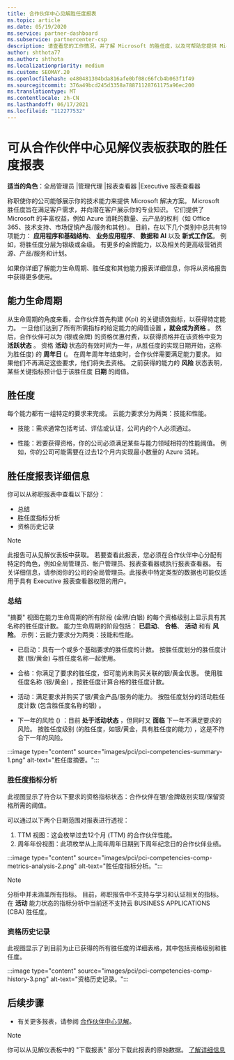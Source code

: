 ```yaml
---
title: 合作伙伴中心见解胜任度报表
ms.topic: article
ms.date: 05/19/2020
ms.service: partner-dashboard
ms.subservice: partnercenter-csp
description: 请查看您的工作情况，并了解 Microsoft 的胜任度，以及可帮助您提供 Microsoft 解决方案的服务。
author: shthota77
ms.author: shthota
ms.localizationpriority: medium
ms.custom: SEOMAY.20
ms.openlocfilehash: e480481304bda816afe0bf08c66fcb4b063f1f49
ms.sourcegitcommit: 376a49bcd245d3358a78871128761175a96ec200
ms.translationtype: MT
ms.contentlocale: zh-CN
ms.lasthandoff: 06/17/2021
ms.locfileid: "112277532"
---
```

# <a name="competencies-report-available-from-the-partner-center-insights-dashboard"></a>可从合作伙伴中心见解仪表板获取的胜任度报表

**适当的角色**：全局管理员 |管理代理 |报表查看器 |Executive 报表查看器

称职使你的公司能够展示你的技术能力来提供 Microsoft 解决方案。 Microsoft 胜任度旨在满足客户需求，并向潜在客户展示你的专业知识。 它们提供了 Microsoft 的丰富权益，例如 Azure 消耗的数量、云产品的权利（如 Office 365、技术支持、市场促销产品/服务和其他）。 目前，在以下几个类别中总共有19项能力： **应用程序和基础结构**、 **业务应用程序**、 **数据和 AI** 以及 **新式工作区**。 例如，将胜任度分层为银级或金级。 有更多的金牌能力，以及相关的更高级营销资源、产品/服务和计划。  

如果你详细了解能力生命周期、胜任度和其他能力报表详细信息，你将从资格报告中获得更多使用。

## <a name="competency-life-cycle"></a>能力生命周期

从生命周期的角度来看，合作伙伴首先构建 (Kpi) 的关键绩效指标，以获得特定能力。 一旦他们达到了所有所需指标的给定能力的阈值设置 **，就会成为资格** 。 然后，合作伙伴可以为 (银或金牌) 的资格优惠付费，以获得资格并在该资格中变为 **活跃状态** 。 资格 **活动** 状态的有效时间为一年，从胜任度的实现日期开始，这称为胜任度) 的 **周年日** (。 在周年周年年结束时，合作伙伴需要满足能力要求。 如果他们不再满足这些要求，他们将失去资格。 之前获得的能力的 **风险** 状态表明，某些关键指标预计低于该胜任度 **日期** 的阈值。

## <a name="competency-attainment"></a>胜任度

每个能力都有一组特定的要求来完成。 云能力要求分为两类：技能和性能。

- 技能：需求通常包括考试、评估或认证，公司内的个人必须通过。

- 性能：若要获得资格，你的公司必须满足某些与能力领域相符的性能阈值。 例如，你的公司可能需要在过去12个月内实现最小数量的 Azure 消耗。

## <a name="competencies-report-details"></a>胜任度报表详细信息

你可以从称职报表中查看以下部分：

- 总结
- 胜任度指标分析
- 资格历史记录

 > [!NOTE]
 > 此报告可从见解仪表板中获取。 若要查看此报表，您必须在合作伙伴中心分配有特定的角色，例如全局管理员、帐户管理员、报表查看器或执行报表查看器。 有关详细信息，请参阅你的公司的全局管理员。此报表中特定类型的数据也可能仅适用于具有 Executive 报表查看器权限的用户。

### <a name="summary"></a>总结

"摘要" 视图在能力生命周期的所有阶段 (金牌/白银) 的每个资格级别上显示具有其名称的胜任度计数。 能力生命周期的阶段包括： **已启动**、 **合格**、 **活动** 和有 **风险**。 示例：云能力要求分为两类：技能和性能。

- 已启动：具有一个或多个基础要求的胜任度的计数。
按胜任度划分的胜任度计数 (银/黄金) 与胜任度名称一起使用。

- 合格：你满足了要求的胜任度，但可能尚未购买关联的银/黄金优惠。 使用胜任度名称 (银/黄金) ，按胜任度计算合格的胜任度计数。

- 活动：满足要求并购买了银/黄金产品/服务的能力。 按胜任度划分的活动胜任度计数 (包含胜任度名称的银) 。

- 下一年的风险 () ：目前 **处于活动状态** ，但同时又 **面临** 下一年不满足要求的风险。
按胜任度级别 (的胜任度，如银/黄金，具有胜任度的能力) ，这是不符合下一年的风险。

:::image type="content" source="images/pci/pci-competencies-summary-1.png" alt-text="胜任度摘要。":::

### <a name="competency-metric-analysis"></a>胜任度指标分析

此视图显示了符合以下要求的资格指标状态：合作伙伴在银/金牌级别实现/保留资格所需的阈值。 

可以通过以下两个日期范围对报表进行透视：

1. TTM 视图：这会枚举过去12个月 (TTM) 的合作伙伴性能。
2. 周年年份视图：此项枚举从上周年周年日期到下周年纪念日的合作伙伴业绩。

:::image type="content" source="images/pci/pci-competencies-comp-metrics-analysis-2.png" alt-text="胜任度指标分析。":::

> [!NOTE]
 > 分析中并未涵盖所有指标。 目前，称职报告中不支持与学习和认证相关的指标。 在 **活动** 能力状态的指标分析中当前还不支持云 BUSINESS APPLICATIONS (CBA) 胜任度。

### <a name="competency-history"></a>资格历史记录

此视图显示了到目前为止已获得的所有胜任度的详细表格，其中包括资格级别和胜任度。

:::image type="content" source="images/pci/pci-competencies-comp-history-3.png" alt-text="资格历史记录。":::

## <a name="next-steps"></a>后续步骤

- 有关更多报表，请参阅 [合作伙伴中心见解](partner-center-insights.md)。

>[!NOTE] 
> 你可以从见解仪表板中的 "下载报表" 部分下载此报表的原始数据。 [了解详细信息](pci-download-reports.md) 
